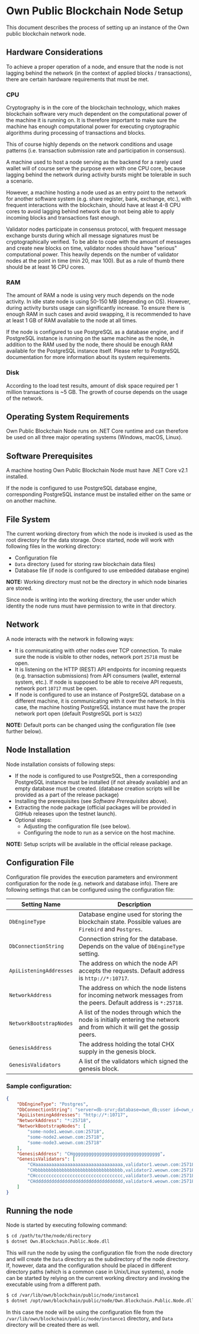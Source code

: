 # Own Public Blockchain Node Setup

This document describes the process of setting up an instance of the Own public blockchain network node.


## Hardware Considerations

To achieve a proper operation of a node, and ensure that the node is not lagging behind the network (in the context of applied blocks / transactions), there are certain hardware requirements that must be met.


### CPU

Cryptography is in the core of the blockchain technology, which makes blockchain software very much dependent on the computational power of the machine it is running on. It is therefore important to make sure the machine has enough computational power for executing cryptographic algorithms during processing of transactions and blocks.

This of course highly depends on the network conditions and usage patterns (i.e. transaction submission rate and participation in consensus).

A machine used to host a node serving as the backend for a rarely used wallet will of course serve the purpose even with one CPU core, because lagging behind the network during activity bursts might be tolerable in such a scenario.

However, a machine hosting a node used as an entry point to the network for another software system (e.g. share register, bank, exchange, etc.), with frequent interactions with the blockchain, should have at least 4-8 CPU cores to avoid lagging behind network due to not being able to apply incoming blocks and transactions fast enough.

Validator nodes participate in consensus protocol, with frequent message exchange bursts during which all message signatures must be cryptographically verified. To be able to cope with the amount of messages and create new blocks on time, validator nodes should have "serious" computational power. This heavily depends on the number of validator nodes at the point in time (min 20, max 100). But as a rule of thumb there should be at least 16 CPU cores.


### RAM

The amount of RAM a node is using very much depends on the node activity.
In idle state node is using 50-150 MB (depending on OS). However, during activity bursts usage can significantly increase. To ensure there is enough RAM in such cases and avoid swapping, it is recommended to have at least 1 GB of RAM available to the node at all times.

If the node is configured to use PostgreSQL as a database engine, and if PostgreSQL instance is running on the same machine as the node, in addition to the RAM used by the node, there should be enough RAM available for the PostgreSQL instance itself. Please refer to PostgreSQL documentation for more information about its system requirements.


### Disk

According to the load test results, amount of disk space required per 1 million transactions is ~5 GB. The growth of course depends on the usage of the network.


## Operating System Requirements

Own Public Blockchain Node runs on .NET Core runtime and can therefore be used on all three major operating systems (Windows, macOS, Linux).


## Software Prerequisites

A machine hosting Own Public Blockchain Node must have .NET Core v2.1 installed.

If the node is configured to use PostgreSQL database engine, corresponding PostgreSQL instance must be installed either on the same or on another machine.


## File System

The current working directory from which the node is invoked is used as the root directory for the data storage. Once started, node will work with following files in the working directory:

- Configuration file
- `Data` directory (used for storing raw blockchain data files)
- Database file (if node is configured to use embedded database engine)

**NOTE:** Working directory must not be the directory in which node binaries are stored.

Since node is writing into the working directory, the user under which identity the node runs must have permission to write in that directory.


## Network

A node interacts with the network in following ways:

- It is communicating with other nodes over TCP connection. To make sure the node is visible to other nodes, network port `25718` must be open.
- It is listening on the HTTP (REST) API endpoints for incoming requests (e.g. transaction submissions) from API consumers (wallet, external system, etc.). If node is supposed to be able to receive API requests, network port `10717` must be open.
- If node is configured to use an instance of PostgreSQL database on a different machine, it is communicating with it over the network. In this case, the machine hosting PostgreSQL instance must have the proper network port open (default PostgreSQL port is `5432`)

**NOTE:** Default ports can be changed using the configuration file (see further below).


## Node Installation

Node installation consists of following steps:

- If the node is configured to use PostgreSQL, then a corresponding PostgreSQL instance must be installed (if not already available) and an empty database must be created. (database creation scripts will be provided as a part of the release package)
- Installing the prerequisites (see _Software Prerequisites_ above).
- Extracting the node package (official packages will be provided in GitHub releases upon the testnet launch).
- Optional steps:
    - Adjusting the configuration file (see below).
    - Configuring the node to run as a service on the host machine.

**NOTE:** Setup scripts will be available in the official release package.


## Configuration File

Configuration file provides the execution parameters and environment configuration for the node (e.g. network and database info). There are following settings that can be configured using the configuration file:

Setting Name | Description
---  | ---
`DbEngineType` | Database engine used for storing the blockchain state. Possible values are `Firebird` and `Postgres`.
`DbConnectionString` | Connection string for the database. Depends on the value of `DbEngineType` setting.
`ApiListeningAddresses` | The address on which the node API accepts the requests. Default address is `http://*:10717`.
`NetworkAddress` | The address on which the node listens for incoming network messages from the peers. Default address is `*:25718`.
`NetworkBootstrapNodes` | A list of the nodes through which the node is initially entering the network and from which it will get the gossip peers.
`GenesisAddress` | The address holding the total CHX supply in the genesis block.
`GenesisValidators` | A list of the validators which signed the genesis block.

### Sample configuration:

```json
{
    "DbEngineType": "Postgres",
    "DbConnectionString": "server=db-srvr;database=own_db;user id=own_db_usr;password=XXX;searchpath=own",
    "ApiListeningAddresses": "http://*:10717",
    "NetworkAddress": "*:25718",
    "NetworkBootstrapNodes": [
        "some-node1.weown.com:25718",
        "some-node2.weown.com:25718",
        "some-node3.weown.com:25718"
    ],
    "GenesisAddress": "CHggggggggggggggggggggggggggggggggg",
    "GenesisValidators": [
        "CHaaaaaaaaaaaaaaaaaaaaaaaaaaaaaaaaa,validator1.weown.com:25718",
        "CHbbbbbbbbbbbbbbbbbbbbbbbbbbbbbbbbb,validator2.weown.com:25718",
        "CHccccccccccccccccccccccccccccccccc,validator3.weown.com:25718",
        "CHddddddddddddddddddddddddddddddddd,validator4.weown.com:25718"
    ]
}
```


## Running the node

Node is started by executing following command:

```bash
$ cd /path/to/the/node/directory
$ dotnet Own.Blockchain.Public.Node.dll
```

This will run the node by using the configuration file from the node directory and will create the `Data` directory as the subdirectory of the node directory. If, however, data and the configuration should be placed in different directory paths (which is a common case in Unix/Linux systems), a node can be started by relying on the current working directory and invoking the executable using from a different path.

```bash
$ cd /var/lib/own/blockchain/public/node/instance1
$ dotnet /opt/own/blockchain/public/node/Own.Blockchain.Public.Node.dll
```

In this case the node will be using the configuration file from the `/var/lib/own/blockchain/public/node/instance1` directory, and `Data` directory will be created there as well.
